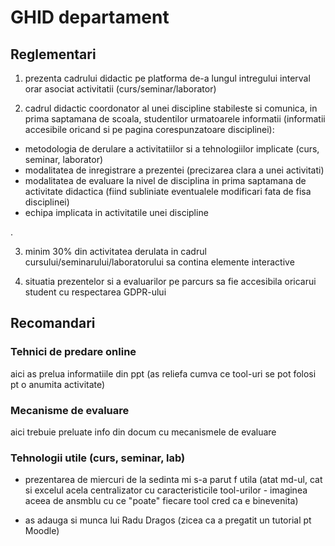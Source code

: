# GHID departament

## Reglementari
1. prezenta cadrului didactic pe platforma de-a lungul intregului interval orar asociat activitatii (curs/seminar/laborator)

2. cadrul didactic coordonator al unei discipline stabileste si comunica, in prima saptamana de scoala, studentilor urmatoarele informatii (informatii accesibile oricand si pe pagina corespunzatoare disciplinei):

- metodologia de derulare a activitatiilor si a tehnologiilor implicate (curs, seminar, laborator)
- modalitatea de inregistrare a prezentei (precizarea clara a unei activitati)
- modalitatea de evaluare la nivel de disciplina in prima saptamana de activitate didactica (fiind subliniate eventualele modificari fata de fisa disciplinei)
- echipa implicata in activitatile unei discipline

.

3. minim 30% din activitatea derulata in cadrul cursului/seminarului/laboratorului sa contina elemente interactive

4. situatia prezentelor si a evaluarilor pe parcurs sa fie accesibila oricarui student cu respectarea GDPR-ului


## Recomandari

### Tehnici de predare online

aici as prelua informatiile din ppt (as reliefa cumva ce tool-uri se pot folosi pt o anumita activitate)

### Mecanisme de evaluare

aici trebuie preluate info din docum cu mecanismele de evaluare

### Tehnologii utile (curs, seminar, lab)

- prezentarea de miercuri de la sedinta mi s-a parut f utila (atat md-ul, cat si excelul acela centralizator cu caracteristicile tool-urilor - imaginea aceea de ansmblu cu ce "poate" fiecare tool cred ca e binevenita)

- as adauga si munca lui Radu Dragos (zicea ca a pregatit un tutorial pt Moodle)






